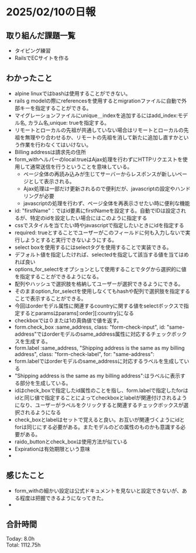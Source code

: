 # 2025/02/10の日報
## 取り組んだ課題一覧
* タイピング練習
*  RailsでECサイトを作る
## わかったこと
* alpine linuxではbashは使用することができない。
* rails g modelの際にreferencesを使用するとmigrationファイルに自動で外部キーを指定することができる。
* マイグレーションファイルにunique＿indexを追加するにはadd_index:モデル名, カラム名,unique: trueを指定する。
* リモートとローカルの先祖が共通していない場合はリモートとローカルの先祖を無理やり合わせるか、リモートの先祖を消して新たに追加し直すかという作業を行わなくてはいけない。
* Billing addressは請求先の住所
* form_withヘルパーのlocal:trueはAjax処理を行わずにHTTPリクエストを使用して通常送信を行うということを意味している。
  *  ページ全体の再読み込みが生じてサーバーからレスポンスが新しいページとして表示される。
  *  Ajax処理は一部だけ更新されるので便利だが、javascriptの設定やハンドリングが必要
  *  javascriptの処理を行わず、ページ全体を再表示させたい時に便利な機能  
*  id: "firstName"：ではid要素にfirstNameを設定する。自動でIDは設定されるが、特定のidを設定したい場合にはこのように指定する
  *  cssでスタイルを当てたい時やjavascriptで指定したいときにidを指定する  
*  required: trueとすることでユーザーがこのフィールドに何も入力しないで実行しようとすると実行できないようにする。
*  select boxを使用するにはselectタグを使用することで実装できる。
  *  デフォルト値を指定したければ、selectedを指定して該当する値を当てはめれば良い
  *  options_for_selectをオプションとして使用することでタグから選択的に値を指定することができるようになる。
  *  配列やハッシュで選択肢を格納してユーザーが選択できるようにできる。
  *  そのままoption_for_selectを使用しなくてもhashや配列で選択肢を指定することで表示することができる。
  *  今回はorderモデル属性に関連するcountryに関する値をselectボックスで指定するとparamsはparams[:order][:country]になる
*  checkboxでは０または1の真偽値で値を返す。
*  form.check_box :same_address, class: "form-check-input", id: "same-address"ではorderモデルのsame_address属性に対応するチェックボックスを生成する。
*  form.label :same_address, "Shipping address is the same as my billing address", class: "form-check-label", for: "same-address":
  *  form.labelではorderモデルのsame_addressに対応するラベルを生成している
  *  "Shipping address is the same as my billing address":はラベルに表示する部分を生成している。
  *  idはcheck_boxで指定したid属性のことを指し、form.labelで指定したforはidと同じ値で指定することによってcheckboxとlabelが関連付けされるようになり、ユーザーがラベルをクリックすると関連するチェックボックスが選択されるようになる
  *  check_boxとlabelはセットで覚えると良い。お互いが関連づくようにidとforは同じにする必要がある。またモデルのどの属性のものかも意識する必要がある。
*  raido_buttonとcheck_boxは使用方法が似ている
*  Expirationは有効期限という意味
*  
## 感じたこと
* form_withの細かい設定は公式ドキュメントを見ないと設定できないが、ある程度は把握できるようになってきた。
* 
## 合計時間 
Today: 8.0h<br>
Total: 1112.75h
